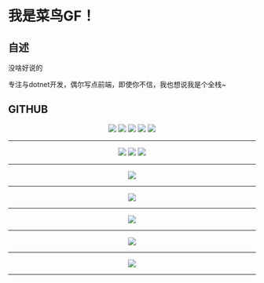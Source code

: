 <!--

### Hi there 👋

-->

# 我是菜鸟GF！

## 自述

没啥好说的

专注与dotnet开发，偶尔写点前端，即使你不信，我也想说我是个全栈~

## GITHUB

<div align="center">
    <img src="https://badges.strrl.dev/visits/Gaven-F/Gaven-F?style=flat-square&color=red&logo=github">
    <img src="https://badges.strrl.dev/years/Gaven-F?style=flat-square&color=yellow&logo=github">
    <img src="https://badges.strrl.dev/repos/Gaven-F?style=flat-square&color=blue&logo=github">
    <img src="https://badges.strrl.dev/gists/Gaven-F?style=flat-square&color=green&logo=github">
    <img src="https://badges.strrl.dev/commits/monthly/Gaven-F?style=flat-square&color=silver&logo=github">
  <hr />
    <img src="https://img.shields.io/badge/%E5%BA%9F%E7%89%A9%E8%AD%A6%E5%91%8A-%23eb4d4b?style=flat&label=.NET&labelColor=%23ffa502&color=%23ff6348
" />
    <img src="https://img.shields.io/badge/%E5%BA%9F%E7%89%A9%E8%AD%A6%E5%91%8A-%23eb4d4b?style=flat&label=VUE&labelColor=%23ffa502&color=%23ff6348
" />
    <img src="https://img.shields.io/badge/%E5%BA%9F%E7%89%A9%E8%AD%A6%E5%91%8A-%23eb4d4b?style=flat&label=REACT&labelColor=%23ffa502&color=%23ff6348
" />
    <hr />
    <img src="https://readme-typing-svg.herokuapp.com/?lines=GF今天又偷懒了！;GF今天居然没偷懒！&center=true&vCenter=true&color=747d8c&duration=500&pause=1000&size=30">
    <hr />
    <img src="https://github-readme-stats.vercel.app/api?username=gaven-f&show_icons=true&theme=dracula"/>
    <hr />
    <img src="https://github-readme-stats.vercel.app/api/top-langs/?username=gaven-f&show_icons=true&theme=dracula"/>
    <hr />
    <img src="https://github-profile-trophy.vercel.app/?username=gaven-f" />
    <hr />
    <img src="https://github-readme-activity-graph.vercel.app/graph?username=gaven-f&theme=github" />
    <hr />
</div>



<!--
**Gaven-F/Gaven-F** is a ✨ _special_ ✨ repository because its `README.md` (this file) appears on your GitHub profile.

Here are some ideas to get you started:

- 🔭 I’m currently working on ...
- 🌱 I’m currently learning ...
- 👯 I’m looking to collaborate on ...
- 🤔 I’m looking for help with ...
- 💬 Ask me about ...
- 📫 How to reach me: ...
- 😄 Pronouns: ...
- ⚡ Fun fact: ...
	-->
